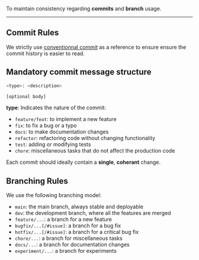 To maintain consistency regarding __commits__ and __branch__ usage.

---
## Commit Rules

We strictly use [conventionnal commit](https://www.conventionalcommits.org/en/v1.0.0/#summary) as a reference to ensure ensure the commit history is easier to read.

## Mandatory commit message structure

```sh
<type>: <description>

[optional body]
```
__type__: Indicates the nature of the commit:
- `feature/feat`:	to implement a new feature
- `fix`:	to fix a bug or a typo
- `docs`:	to make documentation changes
- `refactor`: refactoring code without changing functionality
- `test`: adding or modifying tests
- `chore`: miscellaneous tasks that do not affect the production code

Each commit should ideally contain a __single__, __coherant__ change.


## Branching Rules

We use the following branching model:
- `main`: the main branch, always stable and deployable
- `dev`: the development branch, where all the features are merged
- `feature/...`: a branch for a new feature
- `bugfix/...[/#issue]`: a branch for a bug fix
- `hotfix/...[/#issue]`: a branch for a critical bug fix
- `chore/...`: a branch for miscellaneous tasks
- `docs/...`: a branch for documentation changes
- `experiment/...`: a branch for experiments

